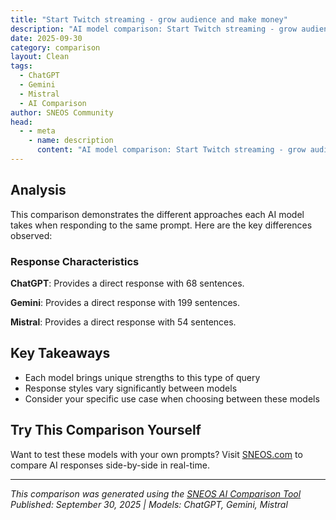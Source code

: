 ```yaml
---
title: "Start Twitch streaming - grow audience and make money"
description: "AI model comparison: Start Twitch streaming - grow audience and make money..."
date: 2025-09-30
category: comparison
layout: Clean
tags:
  - ChatGPT
  - Gemini
  - Mistral
  - AI Comparison
author: SNEOS Community
head:
  - - meta
    - name: description
      content: "AI model comparison: Start Twitch streaming - grow audience and make money..."
---
```


<ChatComparison
  title="Start Twitch streaming - grow audience and make money"
  prompt="Start Twitch streaming - grow audience and make money"
  :responses='{"ChatGPT": "Starting Twitch streaming, growing your audience, and eventually making money involves a combination of preparation, consistency, community building, and strategic monetization. Here\u2019s a step-by-step guide to help you get started and succeed:\n\n### Step 1: Prepare Your Streaming Setup\n1. **Choose Your Niche/Content** \n Decide what type of content you want to stream: gaming (specific games or genres), IRL (In Real Life) streaming, art, music, tutorials, etc. Pick something you enjoy and are knowledgeable about.\n\n2. **Get the Right Equipment** \n - **Computer** with enough power to handle streaming and gaming (if applicable). \n - **Streaming software**: OBS Studio (free), Streamlabs OBS, or XSplit. \n - **Good internet connection**: at least 5 Mbps upload speed. \n - **Microphone**: quality audio is crucial. USB mics like the Blue Yeti are popular for starters. \n - **Camera (optional)**: A decent webcam for facecam enhances viewer connection. \n - **Lighting**: Good lighting improves video quality.\n\n### Step 2: Set Up Your Twitch Channel\n1. **Create a Twitch account** if you don\u2019t have one. \n2. **Customize your channel page:** \n - Add a profile picture and banner. \n - Write a clear, engaging bio. \n - Set up panels with info about you, your schedule, social links, and rules. \n3. **Link social media accounts** (Twitter, Instagram, YouTube) to promote your stream.\n\n### Step 3: Plan Your Content and Schedule\n1. **Create a consistent streaming schedule.** \n Inform viewers when you\u2019ll be live so they can plan to watch. \n2. **Plan content themes or goals for each stream** to keep things engaging.\n\n### Step 4: Start Streaming\n1. Open your streaming software and connect it to your Twitch account. \n2. Set up scenes (gameplay, facecam, intermission, alerts). \n3. Start your stream, and engage with the chat actively. \n4. Be yourself, stay positive, and interact to build your community.\n\n### Step 5: Grow Your Audience\n1. **Engage with your viewers:** Respond to chat, ask questions, make viewers feel welcome. \n2. **Network with other streamers:** Collaborate, raid, and host others to build cross-audience exposure. \n3. **Use social media** to share highlights, clips, and schedule announcements. \n4. **Create clips and highlights** for platforms like YouTube and TikTok to attract viewers. \n5. **Participate in Twitch communities and forums** related to your niche.\n\n### Step 6: Monetize Your Stream\n1. **Join the Twitch Affiliate Program** (requirements: 50 followers, 500 total minutes broadcast in last 30 days, average 3 concurrent viewers, and 7 unique broadcast days). \n - Earn revenue from subscriptions, Bits (Twitch\u2019s virtual currency), and game sales. \n2. **Become a Twitch Partner** for higher revenue potential once you grow larger. \n3. **Donations:** Set up PayPal or platforms like Streamlabs/StreamElements for direct donations. \n4. **Sponsorships and brand deals:** As you grow, brands may reach out to sponsor your channel or products. \n5. **Merchandise:** Sell your own merchandise through platforms integrated with Twitch. \n6. **Affiliate marketing:** Promote products or services and earn commissions.\n\n### Step 7: Keep Improving\n1. Analyze your stream stats to see what content works best. \n2. Upgrade your equipment and stream quality over time. \n3. Learn from feedback and continually engage your community.\n\n---\n\n### Helpful Tips\n- **Be patient:** Growing takes time; don\u2019t get discouraged by slow growth. \n- **Stay consistent:** Regular streaming helps retain and grow your audience. \n- **Focus on community:** People watch for entertainment and connection. Be genuine. \n- **Avoid burnout:** Stream what you enjoy and take breaks as needed.\n\nIf you need help setting up software or creating content ideas, feel free to ask!", "Gemini": "Okay, let\u0027s break down how to start Twitch streaming, grow your audience, and potentially make money. This is a marathon, not a sprint, and requires consistent effort, dedication, and a little bit of luck.\n\n**I. Setting Up Your Foundation**\n\n* **A. Technical Setup:**\n * **1. Hardware:**\n * **Computer:** A decent gaming PC is a must for most games. Ensure it meets the recommended specs for the games you want to stream *and* can handle the encoding process. Consider a separate streaming PC for higher quality if your main PC struggles.\n * **Webcam:** A good quality webcam is essential for connecting with your audience. Logitech C920 or better is a good starting point. Consider a higher-end camera like the Sony a6000 with a capture card for a professional look later.\n * **Microphone:** Invest in a decent microphone. Audio quality is often *more* important than video quality. A USB microphone like the Blue Yeti or Rode NT-USB\u002B is a solid choice. Consider an XLR microphone and audio interface for even better quality.\n * **Headphones/Headset:** Closed-back headphones are crucial for preventing game audio from leaking into your microphone. Gaming headsets are convenient, but dedicated headphones and a separate microphone often provide better quality.\n * **Lighting:** Good lighting makes a *huge* difference. Ring lights, softboxes, or even just strategically placed lamps can significantly improve your video quality. Avoid backlighting.\n * **Capture Card (Optional):** If you\u0027re streaming console games or using a separate streaming PC, you\u0027ll need a capture card like the Elgato HD60 S\u002B or AverMedia Live Gamer Portable 2 Plus.\n * **2. Software:**\n * **Streaming Software:** OBS Studio (free and open-source) or Streamlabs Desktop (slightly more user-friendly, but resource-intensive) are the most popular choices. XSplit is another paid option.\n * **Twitch Account:** Create a Twitch account at twitch.tv.\n * **Streaming Software Setup:** Configure OBS/Streamlabs Desktop with your Twitch stream key (found in your Twitch dashboard), audio/video inputs, and scene transitions. Learn the basics of scenes, sources, and overlays.\n * **Optional Software:**\n * **Chatbot:** Streamlabs Chatbot, StreamElements Bot, or similar bots can automate tasks like welcoming new viewers, running giveaways, and moderating chat.\n * **Soundboard:** Use a soundboard application to add fun effects to your stream.\n * **Alerts:** Integrate stream alerts (Streamlabs, StreamElements) for follows, subs, donations, etc.\n * **Voice Changer:** A voice changer can be fun and allow for unique personalities.\n * **3. Internet Connection:** You\u0027ll need a stable and fast internet connection with sufficient *upload* speed. Twitch recommends at least 3 Mbps upload speed for 720p streaming and higher for 1080p. Wired connection (Ethernet) is preferred over Wi-Fi. Run a speed test (speedtest.net) to check your upload speed.\n * **4. Testing:** *Always* test your stream setup before going live to a live audience. Record a short test stream and review the audio and video quality. Adjust settings as needed. Consider a \u0022test stream\u0022 to check all of your integrations before a main stream.\n\n* **B. Twitch Account Setup:**\n * **Profile Picture:** Use a clear and professional-looking profile picture.\n * **Bio:** Write a concise and engaging bio that tells people who you are and what your stream is about.\n * **Panels:** Customize your Twitch panels with information about yourself, your schedule, your games, your social media links, and ways to support you.\n * **Alerts \u0026 Overlays:** Design visually appealing alerts and overlays that match your brand. Keep them clean and non-obtrusive. Use a consistent color scheme and font.\n\n**II. Content Strategy \u0026 Branding**\n\n* **A. Defining Your Niche:**\n * **What are you passionate about?** Stream what you enjoy. Authenticity is key.\n * **What are you good at?** Highlight your skills and strengths.\n * **What is underserved on Twitch?** Finding a niche within a larger category can help you stand out.\n * **Consider:**\n * **Game Choice:** Popular games are competitive, but easier to attract new viewers. Niche games have less competition but a smaller potential audience. Indie games can be a good middle ground.\n * **Content Style:** Will you be primarily focused on gameplay, commentary, community interaction, speedrunning, challenges, etc.?\n * **Target Audience:** Who are you trying to reach? What are their interests?\n\n* **B. Branding:**\n * **Stream Name:** Choose a memorable and easy-to-pronounce stream name. Check for availability on other social media platforms.\n * **Visuals:** Develop a consistent visual style for your overlays, alerts, and social media graphics.\n * **Personality:** Be yourself! Develop a unique on-screen persona that resonates with your audience. Be engaging, entertaining, and genuine.\n * **Slogan/Tagline:** A short and catchy phrase that summarizes your stream\u0027s identity.\n\n* **C. Schedule:**\n * **Consistency is key.** Create a regular streaming schedule and stick to it as much as possible.\n * **Promote your schedule.** Display it prominently on your Twitch panels and social media.\n * **Consider time zones.** Stream at times that are convenient for your target audience.\n * **Start small.** Begin with a few streams per week and gradually increase the frequency as your audience grows.\n\n* **D. Content Planning:**\n * **Don\u0027t just play games.** Think about what you can do to make your stream more engaging.\n * **Set goals for each stream.** What do you want to accomplish?\n * **Plan topics to discuss.** Prepare questions to ask your audience.\n * **Consider themed streams.** For example, \u0022Retro Gaming Night\u0022 or \u0022Community Game Night.\u0022\n\n**III. Streaming \u0026 Engagement**\n\n* **A. Going Live:**\n * **Promote your stream beforehand.** Tweet, post on social media, and announce it in your Discord server.\n * **Start on time.** Be punctual and respect your audience\u0027s time.\n * **Set a clear title.** Let viewers know what you\u0027ll be playing and doing.\n * **Optimize your Twitch tags.** Use relevant tags to help people find your stream.\n * **Use a starting soon screen.** This gives you time to get organized and allows viewers to trickle in.\n\n* **B. During the Stream:**\n * **Engage with your chat.** Read and respond to messages promptly. Acknowledge new viewers.\n * **Talk constantly.** Even if no one is watching, talk about the game, your thoughts, and your day.\n * **Be enthusiastic.** Show your passion for what you\u0027re doing.\n * **Be interactive.** Ask questions, run polls, and involve your audience in the stream.\n * **Thank viewers for follows, subs, and donations.**\n * **Moderate your chat.** Enforce your rules and create a positive and welcoming environment.\n * **Use emotes and badges.** These can help build community and reward loyal viewers.\n * **Stay positive and avoid negativity.**\n * **Don\u0027t be afraid to be yourself.** Authenticity is appealing.\n * **Experiment with different types of content:** Try different games, formats, and challenges to see what resonates with your audience.\n\n* **C. After the Stream:**\n * **Thank everyone for watching.**\n * **Promote your next stream.**\n * **Review your stream.** Identify areas for improvement.\n * **Create highlights and clips.** Share them on social media to attract new viewers.\n * **Engage with your community on Discord and other platforms.**\n\n**IV. Growth \u0026 Networking**\n\n* **A. Social Media:**\n * **Twitter:** Share stream announcements, engage with other streamers, and participate in relevant conversations.\n * **YouTube:** Upload highlights, tutorials, and other video content.\n * **TikTok:** Create short, engaging videos to promote your stream.\n * **Instagram:** Share behind-the-scenes photos and videos.\n * **Discord:** Create a community server where viewers can chat, share content, and connect with you.\n\n* **B. Networking:**\n * **Connect with other streamers.** Support their streams, participate in their communities, and collaborate on content.\n * **Join Twitch teams.** Teams can provide exposure and help you connect with other streamers.\n * **Attend online and offline events.** Meet other streamers and network in person.\n\n* **C. Twitch Discoverability:**\n * **Use relevant tags.**\n * **Choose a clear and descriptive stream title.**\n * **Stream consistently.**\n * **Participate in Twitch events and promotions.**\n * **Run giveaways and contests.**\n\n* **D. Analytics:**\n * **Track your progress.** Use Twitch analytics to monitor your viewer count, chat engagement, and other metrics.\n * **Identify what\u0027s working and what\u0027s not.** Adjust your content strategy accordingly.\n\n**V. Monetization**\n\n* **A. Twitch Affiliate:**\n * **Requirements:**\n * 50 Followers\n * 500 total minutes broadcast\n * An average of 3 or more concurrent viewers\n * 7 unique broadcast days\n * **Benefits:**\n * **Subscriptions:** Viewers can subscribe to your channel for a monthly fee.\n * **Bits:** Viewers can cheer with Bits, which are virtual currency they can purchase.\n * **Emotes:** You can create custom emotes for your subscribers.\n * **Custom Channel Points:** Create custom channel points and rewards.\n\n* **B. Twitch Partner:**\n * **Requirements:** (These are guidelines, and Twitch may consider other factors)\n * Stream for 25 hours within the last 30 days.\n * Stream on 12 different days within the last 30 days.\n * Average 75 viewers (concurrent) over the last 30 days.\n * **Benefits:**\n * **All Affiliate benefits.**\n * **More emote slots.**\n * **Subscription revenue share.**\n * **Ad revenue share.**\n * **Priority support.**\n * **Partner badge.**\n\n* **C. Other Monetization Methods:**\n * **Donations:** Use services like Streamlabs or StreamElements to accept donations.\n * **Sponsorships:** Partner with brands to promote their products or services.\n * **Merchandise:** Sell branded merchandise, such as t-shirts, hoodies, and mugs.\n * **Affiliate Marketing:** Promote products or services and earn a commission on sales.\n * **YouTube Monetization:** Monetize your YouTube channel by running ads on your videos.\n * **Patreon:** Create a Patreon page where fans can support you with monthly pledges.\n\n**VI. Important Tips**\n\n* **Be patient.** Building a successful Twitch channel takes time and effort.\n* **Don\u0027t get discouraged by low viewer counts.** Everyone starts somewhere.\n* **Focus on quality over quantity.** It\u0027s better to have a small but engaged audience than a large but inactive one.\n* **Have fun!** If you\u0027re not enjoying yourself, your audience won\u0027t either.\n* **Stay up-to-date on the latest trends and best practices.**\n* **Respect Twitch\u0027s Terms of Service and Community Guidelines.**\n\n**Key Takeaways:**\n\n* **Consistency is paramount.**\n* **Engagement is crucial.**\n* **Authenticity is key.**\n* **Quality matters.**\n* **Patience is essential.**\n* **Have fun!**\n\nGood luck with your Twitch journey! Remember to adapt and experiment to find what works best for you. Don\u0027t be afraid to learn from your mistakes and celebrate your successes!\n", "Mistral": "Starting a Twitch stream and growing an audience to make money involves several steps. Here\u0027s a roadmap to help you get started:\n\n### 1. **Set Up Your Twitch Account**\n - **Create an Account:** Sign up on Twitch.tv.\n - **Profile Setup:** Customize your profile with a bio, profile picture, and banner.\n - **Enable Two-Factor Authentication:** For added security.\n\n### 2. **Choose Your Streaming Equipment**\n - **Computer:** A powerful PC or laptop.\n - **Webcam:** For face cams.\n - **Microphone:** A good quality microphone for clear audio.\n - **Lighting:** Proper lighting to enhance video quality.\n - **Green Screen:** Optional, but useful for background effects.\n\n### 3. **Select Streaming Software**\n - **OBS Studio:** Free and widely used.\n - **Streamlabs OBS:** Integrates with Streamlabs for alerts and overlays.\n - **XSplit:** Another popular option with a user-friendly interface.\n\n### 4. **Plan Your Content**\n - **Choose a Niche:** Gaming, IRL, creative, etc.\n - **Consistent Schedule:** Stream regularly at set times.\n - **Engaging Content:** Plan interactive and engaging streams.\n\n### 5. **Optimize Your Stream Quality**\n - **Bitrate:** Ensure a stable bitrate for smooth streaming.\n - **Resolution:** Choose a resolution that balances quality and performance.\n - **Frame Rate:** Aim for 30-60 FPS.\n\n### 6. **Promote Your Stream**\n - **Social Media:** Use platforms like Twitter, Instagram, and Facebook.\n - **Discord:** Create a community server.\n - **Collaborations:** Partner with other streamers.\n - **SEO:** Use relevant keywords in your stream titles and descriptions.\n\n### 7. **Engage with Your Audience**\n - **Chat Interaction:** Respond to chat messages and engage with viewers.\n - **Polls and Giveaways:** Use interactive features to keep viewers engaged.\n - **Community Building:** Foster a sense of community among your viewers.\n\n### 8. **Monetize Your Stream**\n - **Twitch Affiliate/Partner:** Achieve the requirements to become an affiliate or partner.\n - **Subscriptions:** Encourage viewers to subscribe.\n - **Bits:** Viewers can donate bits.\n - **Donations:** Set up a donation link.\n - **Merchandise:** Sell branded merchandise.\n - **Sponsorships:** Partner with brands for sponsored content.\n\n### 9. **Analyze and Improve**\n - **Stream Analytics:** Use Twitch analytics to understand your audience.\n - **Feedback:** Listen to viewer feedback and make improvements.\n - **Continuous Learning:** Stay updated with streaming trends and techniques.\n\n### 10. **Legal and Ethical Considerations**\n - **Copyright:** Ensure you have the rights to stream the content you are using.\n - **Community Guidelines:** Follow Twitch\u2019s community guidelines to avoid bans.\n - **Transparency:** Be transparent with your audience about sponsored content.\n\n### Tips for Growth:\n - **Consistency:** Stream regularly and stick to a schedule.\n - **Quality:** Ensure high-quality audio and video.\n - **Engagement:** Interact with your audience and build a community.\n - **Networking:** Collaborate with other streamers and engage with the broader Twitch community.\n - **Patience:** Growing an audience takes time; be patient and persistent.\n\nBy following these steps and continuously improving your content and engagement, you can grow your Twitch audience and start making money from your streams."}' 
  published-date="22:46"
/>

## Analysis

This comparison demonstrates the different approaches each AI model takes when responding to the same prompt. Here are the key differences observed:

### Response Characteristics

**ChatGPT**: Provides a direct response with 68 sentences. 

**Gemini**: Provides a direct response with 199 sentences. 

**Mistral**: Provides a direct response with 54 sentences. 

## Key Takeaways

- Each model brings unique strengths to this type of query
- Response styles vary significantly between models
- Consider your specific use case when choosing between these models

## Try This Comparison Yourself

Want to test these models with your own prompts? Visit [SNEOS.com](https://sneos.com) to compare AI responses side-by-side in real-time.

---

*This comparison was generated using the [SNEOS AI Comparison Tool](https://sneos.com)*
*Published: September 30, 2025 | Models: ChatGPT, Gemini, Mistral*
